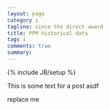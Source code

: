 ```yaml
---
layout: page
category : 
tagline: since the direct award
title: PPM historical data
tags : 
comments: true
summary: 
---
```


{% include JB/setup %}


This is some text for a post
asdf


<div id="ppmtable">replace me</div>

<script src="data.js"></script>
<script>
function loadTable(){
    out='<table>'
    out+='<tr><td>Line of route</td>'
    ppms=[]
    for (x in json_ppm){
        ppms.push(x)
    }
    ppms.sort()
    for (x in ppms){
        out+='<td colspan="2">'+ppms[x]+'</td>'
    }
    for (x in ppms){
        a='Target'
    
    }
    out+='</tr>'
    out+='</table>'
    document.getElementById("ppmtable").innerHTML=out
}
</script>


<script>loadTable()</script>